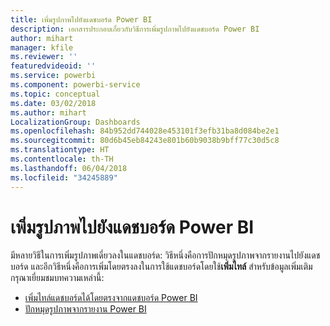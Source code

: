 ```yaml
---
title: เพิ่มรูปภาพไปยังแดชบอร์ด Power BI
description: เอกสารประกอบเกี่ยวกับวิธีการเพิ่มรูปภาพไปยังแดชบอร์ด Power BI
author: mihart
manager: kfile
ms.reviewer: ''
featuredvideoid: ''
ms.service: powerbi
ms.component: powerbi-service
ms.topic: conceptual
ms.date: 03/02/2018
ms.author: mihart
LocalizationGroup: Dashboards
ms.openlocfilehash: 84b952dd744028e453101f3efb31ba8d084be2e1
ms.sourcegitcommit: 80d6b45eb84243e801b60b9038b9bff77c30d5c8
ms.translationtype: HT
ms.contentlocale: th-TH
ms.lasthandoff: 06/04/2018
ms.locfileid: "34245889"
---
```

# <a name="add-an-image-to-a-power-bi-dashboard"></a>เพิ่มรูปภาพไปยังแดชบอร์ด Power BI
มีหลายวิธีในการเพิ่มรูปภาพเดี่ยวลงในแดชบอร์ด: วิธีหนึ่งคือการปักหมุดรูปภาพจากรายงานไปยังแดชบอร์ด และอีกวิธีหนึ่งคือการเพิ่มโดยตรงลงในการใช้แดชบอร์ดโดยใช้**เพิ่มไทล์**  สำหรับข้อมูลเพิ่มเติม กรุณาเยี่ยมชมบทความเหล่านี้:

* [เพิ่มไทล์แดชบอร์ดได้โดยตรงจากแดชบอร์ด Power BI](service-dashboard-add-widget.md)
* [ปักหมุดรูปภาพจากรายงาน Power BI](service-dashboard-pin-tile-from-report.md)


